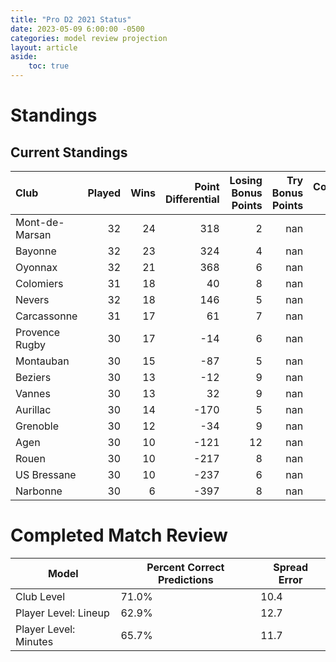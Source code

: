 ```yaml
---  
title: "Pro D2 2021 Status"  
date: 2023-05-09 6:00:00 -0500  
categories: model review projection  
layout: article  
aside:  
    toc: true  
---
```

# Standings

## Current Standings


| Club           |   Played |   Wins |   Point Differential |   Losing Bonus Points |   Try Bonus Points |   Competition Points |
|:---------------|---------:|-------:|---------------------:|----------------------:|-------------------:|---------------------:|
| Mont-de-Marsan |       32 |     24 |                  318 |                     2 |                nan |                   98 |
| Bayonne        |       32 |     23 |                  324 |                     4 |                nan |                   97 |
| Oyonnax        |       32 |     21 |                  368 |                     6 |                nan |                   92 |
| Colomiers      |       31 |     18 |                   40 |                     8 |                nan |                   80 |
| Nevers         |       32 |     18 |                  146 |                     5 |                nan |                   77 |
| Carcassonne    |       31 |     17 |                   61 |                     7 |                nan |                   77 |
| Provence Rugby |       30 |     17 |                  -14 |                     6 |                nan |                   76 |
| Montauban      |       30 |     15 |                  -87 |                     5 |                nan |                   65 |
| Beziers        |       30 |     13 |                  -12 |                     9 |                nan |                   63 |
| Vannes         |       30 |     13 |                   32 |                     9 |                nan |                   61 |
| Aurillac       |       30 |     14 |                 -170 |                     5 |                nan |                   61 |
| Grenoble       |       30 |     12 |                  -34 |                     9 |                nan |                   59 |
| Agen           |       30 |     10 |                 -121 |                    12 |                nan |                   54 |
| Rouen          |       30 |     10 |                 -217 |                     8 |                nan |                   50 |
| US Bressane    |       30 |     10 |                 -237 |                     6 |                nan |                   48 |
| Narbonne       |       30 |      6 |                 -397 |                     8 |                nan |                   32 |



# Completed Match Review


| Model | Percent Correct Predictions | Spread Error |
| ------ | ------ | ------ |
| Club Level | 71.0% | 10.4 |
| Player Level: Lineup | 62.9% | 12.7 |
| Player Level: Minutes | 65.7% | 11.7 |

